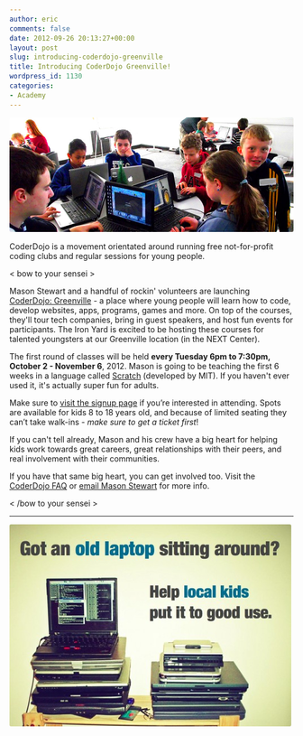 ```yaml
---
author: eric
comments: false
date: 2012-09-26 20:13:27+00:00
layout: post
slug: introducing-coderdojo-greenville
title: Introducing CoderDojo Greenville!
wordpress_id: 1130
categories:
- Academy
---
```


<img src="/images/blog/2012/09/2012-9-26-introducing-coderdojo-greenville.jpg" style="border-radius: 3px;">

CoderDojo is a movement orientated around running free not-for-profit coding clubs and regular sessions for young people.

<!-- more -->

< bow to your sensei >

Mason Stewart and a handful of rockin' volunteers are launching [CoderDojo: Greenville](http://coderdojogreenville.com) - a place where young people will learn how to code, develop websites, apps, programs, games and more. On top of the courses, they'll tour tech companies, bring in guest speakers, and host fun events for participants. The Iron Yard is excited to be hosting these courses for talented youngsters at our Greenville location (in the NEXT Center). 

The first round of classes will be held **every Tuesday 6pm to 7:30pm, October 2 - November 6**, 2012. Mason is going to be teaching the first 6 weeks in a language called [Scratch](http://scratch.mit.edu/) (developed by MIT). If you haven't ever used it, it's actually super fun for adults.

Make sure to [visit the signup page](http://coderdojogreenville.com/signup) if you’re interested in attending. Spots are available for kids 8 to 18 years old, and because of limited seating they can’t take walk-ins - _make sure to get a ticket first_!

If you can't tell already, Mason and his crew have a big heart for helping kids work towards great careers, great relationships with their peers, and real involvement with their communities. 

If you have that same big heart, you can get involved too. Visit the [CoderDojo FAQ](http://coderdojogreenville.com/volunteer) or [email Mason Stewart](mailto:mason@coderdojogreenville.com?Subject=I'm%20interested%20in%20CoderDojo%20Greenville!) for more info.

< /bow to your sensei >

* * *

<img src="/images/blog/2012/09/tumblr_m9bs74IeSK1rehw0go1_1280-e1348678873438.jpg" style="border-radius: 3px;">
